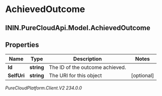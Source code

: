 # AchievedOutcome

## ININ.PureCloudApi.Model.AchievedOutcome

## Properties

|Name | Type | Description | Notes|
|------------ | ------------- | ------------- | -------------|
| **Id** | **string** | The ID of the outcome achieved. | |
| **SelfUri** | **string** | The URI for this object | [optional] |



_PureCloudPlatform.Client.V2 234.0.0_
